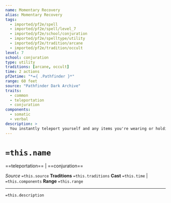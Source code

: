 ```yaml
---
name: Momentary Recovery
alias: Momentary Recovery
tags:
  - imported/pf2e/spell
  - imported/pf2e/spell/level_7
  - imported/pf2e/school/conjuration
  - imported/pf2e/spelltype/utility
  - imported/pf2e/tradition/arcane
  - imported/pf2e/tradition/occult
level: 7
school: conjuration
type: utility
traditions: [arcane, occult]
time: 2 actions
pf2etime: "*⬺{ .Pathfinder }*"
range: 60 feet
source: "Pathfinder Dark Archive"
traits:
  - common
  - teleportation
  - conjuration
components:
  - somatic
  - verbal
description: >
  You instantly teleport yourself and any items you're wearing or holding from your current space to a clear space within range that you can see. If this teleportation would bring another creature with you-even if you're carrying it in an extradimensional container-the spell is lost. After you vanish but before you arrive, you can take up to 2 actions (or the number of actions you spent to cast momentary recovery, if it was fewer than 2 actions). You can't target any other creatures or objects with anything during these actions and any effect with a duration that you create during these actions ends immediately when you arrive. After you arrive, you are [[Slowed]] 1 until the end of your next turn.
---
```

# `=this.name`
==teleportation== | ==conjuration==

*Source* `=this.source`
**Traditions** `=this.traditions`
**Cast** `=this.time` | `=this.components`
**Range** `=this.range`

***
`=this.description`